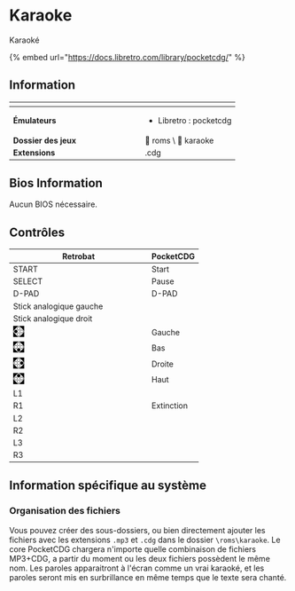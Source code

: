 # Karaoke

Karaoké

{% embed url="https://docs.libretro.com/library/pocketcdg/" %}

## Information

<table data-header-hidden><thead><tr><th width="224"></th><th></th></tr></thead><tbody><tr><td><strong>Émulateurs</strong></td><td><ul><li>Libretro : pocketcdg</li></ul></td></tr><tr><td><strong>Dossier des jeux</strong></td><td><span data-gb-custom-inline data-tag="emoji" data-code="1f4c2">📂</span> roms \ <span data-gb-custom-inline data-tag="emoji" data-code="1f4c2">📂</span> karaoke</td></tr><tr><td><strong>Extensions</strong></td><td>.cdg</td></tr></tbody></table>

## Bios Information

Aucun BIOS nécessaire.

## Contrôles

<table><thead><tr><th width="236">Retrobat</th><th>PocketCDG</th></tr></thead><tbody><tr><td>START</td><td>Start</td></tr><tr><td>SELECT</td><td>Pause</td></tr><tr><td>D-PAD</td><td>D-PAD</td></tr><tr><td>Stick analogique gauche</td><td></td></tr><tr><td>Stick analogique droit</td><td></td></tr><tr><td><img src="../../../.gitbook/assets/image (33).png" alt=""></td><td>Gauche</td></tr><tr><td><img src="../../../.gitbook/assets/image (20).png" alt=""></td><td>Bas</td></tr><tr><td><img src="../../../.gitbook/assets/image (7).png" alt=""></td><td>Droite</td></tr><tr><td><img src="../../../.gitbook/assets/image (35).png" alt=""></td><td>Haut</td></tr><tr><td>L1</td><td></td></tr><tr><td>R1</td><td>Extinction</td></tr><tr><td>L2</td><td></td></tr><tr><td>R2</td><td></td></tr><tr><td>L3</td><td></td></tr><tr><td>R3</td><td></td></tr></tbody></table>

## Information spécifique au système

### Organisation des fichiers

Vous pouvez créer des sous-dossiers, ou bien directement ajouter les fichiers avec les extensions `.mp3` et `.cdg` dans le dossier `\roms\karaoke`. Le core PocketCDG chargera n'importe quelle combinaison de fichiers MP3+CDG, a partir du moment ou les deux fichiers possèdent le même nom. Les paroles apparaitront à l'écran comme un vrai karaoké, et les paroles seront mis en surbrillance en même temps que le texte sera chanté.
